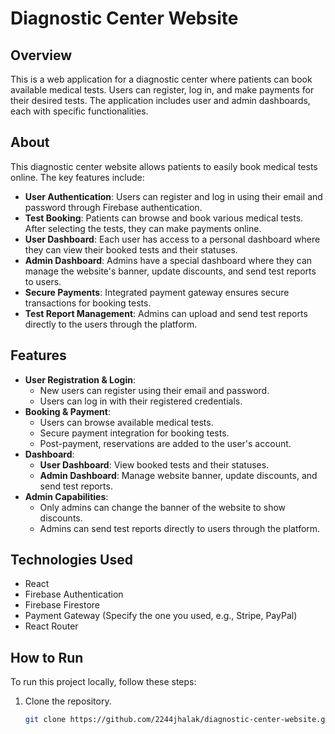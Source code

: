 # Diagnostic Center Website

## Overview
This is a web application for a diagnostic center where patients can book available medical tests. Users can register, log in, and make payments for their desired tests. The application includes user and admin dashboards, each with specific functionalities.

## About
This diagnostic center website allows patients to easily book medical tests online. The key features include:

- **User Authentication**: Users can register and log in using their email and password through Firebase authentication.
- **Test Booking**: Patients can browse and book various medical tests. After selecting the tests, they can make payments online.
- **User Dashboard**: Each user has access to a personal dashboard where they can view their booked tests and their statuses.
- **Admin Dashboard**: Admins have a special dashboard where they can manage the website's banner, update discounts, and send test reports to users.
- **Secure Payments**: Integrated payment gateway ensures secure transactions for booking tests.
- **Test Report Management**: Admins can upload and send test reports directly to the users through the platform.

## Features
- **User Registration & Login**:
  - New users can register using their email and password.
  - Users can log in with their registered credentials.
- **Booking & Payment**:
  - Users can browse available medical tests.
  - Secure payment integration for booking tests.
  - Post-payment, reservations are added to the user's account.
- **Dashboard**:
  - **User Dashboard**: View booked tests and their statuses.
  - **Admin Dashboard**: Manage website banner, update discounts, and send test reports.
- **Admin Capabilities**:
  - Only admins can change the banner of the website to show discounts.
  - Admins can send test reports directly to users through the platform.

## Technologies Used
- React
- Firebase Authentication
- Firebase Firestore
- Payment Gateway (Specify the one you used, e.g., Stripe, PayPal)
- React Router

## How to Run
To run this project locally, follow these steps:
1. Clone the repository.
   ```bash
   git clone https://github.com/2244jhalak/diagnostic-center-website.git
